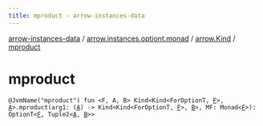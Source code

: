 ```yaml
---
title: mproduct - arrow-instances-data
---
```


[arrow-instances-data](../../index.html) / [arrow.instances.optiont.monad](../index.html) / [arrow.Kind](index.html) / [mproduct](./mproduct.html)

# mproduct

`@JvmName("mproduct") fun <F, A, B> Kind<Kind<ForOptionT, `[`F`](mproduct.html#F)`>, `[`A`](mproduct.html#A)`>.mproduct(arg1: (`[`A`](mproduct.html#A)`) -> Kind<Kind<ForOptionT, `[`F`](mproduct.html#F)`>, `[`B`](mproduct.html#B)`>, MF: Monad<`[`F`](mproduct.html#F)`>): OptionT<`[`F`](mproduct.html#F)`, Tuple2<`[`A`](mproduct.html#A)`, `[`B`](mproduct.html#B)`>>`